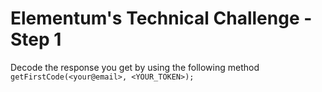 # Elementum's Technical Challenge - Step 1

Decode the response you get by using the following method `getFirstCode(<your@email>, <YOUR_TOKEN>);`
